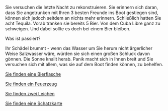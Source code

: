 Sie versuchen die letzte Nacht zu rekonstruieren. Sie erinnern sich daran,
dass Sie angetrunken mit Ihren 3 besten Freunde ins Boot gestiegen sind,
können sich jedoch seitdem an nichts mehr erinnern. Schließlich hatten Sie acht Tequila.
Vorab tranken sie bereits 5 Bier.
Von dem Cuba Libre ganz zu schweigen.
Und dabei sollte es doch bei einem Bier bleiben.

Was ist passiert?

Ihr Schädel brummt - wenn das Wasser um Sie herum nicht ärgerlicher Weise Salzwasser wäre, 
würden sie sich einen großen Schluck davon gönnen.
Die Sonne knallt herab. 
Panik macht sich in Ihnen breit und Sie versuchen sich mit allem, 
was sie auf dem Boot finden können, zu behelfen.

[Sie finden eine Bierflasche](bierflasche/bierflasche.md)

[Sie finden ein Feuerzeug](feuerzeug/feuerzeug.md)

[Sie finden zwei Leichen](../Leichen/Leichen.md)

[Sie finden eine Schatzkarte](Schatzkarte/Schatzkarte.md)
